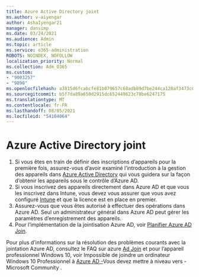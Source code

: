 ```yaml
---
title: Azure Active Directory joint
ms.author: v-aiyengar
author: AshaIyengar21
manager: dansimp
ms.date: 03/24/2021
ms.audience: Admin
ms.topic: article
ms.service: o365-administration
ROBOTS: NOINDEX, NOFOLLOW
localization_priority: Normal
ms.collection: Adm_O365
ms.custom:
- "9003257"
- "9890"
ms.openlocfilehash: a3815d6fcabcfe81b079657c68adb89d7be244ca128af3473c6b22c1a4f7c833
ms.sourcegitcommit: b5f7da89a650d2915dc652449623c78be6247175
ms.translationtype: MT
ms.contentlocale: fr-FR
ms.lasthandoff: 08/05/2021
ms.locfileid: "54104064"
---
```

# <a name="azure-active-directory-join"></a>Azure Active Directory joint

1. Si vous êtes en train de définir des inscriptions d’appareils pour la première fois, assurez-vous d’avoir examiné l’introduction à la gestion des appareils dans [Azure Active Directory](/azure/active-directory/devices/overview) qui vous guidera sur la façon d’obtenir les appareils sous le contrôle d’Azure AD. 
1. Si vous inscrivez des appareils directement dans Azure AD et que vous les inscrivez dans Intune, vous [](/mem/intune/fundamentals/licenses-assign) devez vous assurer que vous avez configuré [Intune](/mem/intune/enrollment/device-enrollment) et que la licence est en place en premier.
1. Assurez-vous que vous êtes autorisé à effectuer des opérations dans Azure AD. Seul un administrateur général dans Azure AD peut gérer les paramètres d’enregistrement des appareils.
1. Pour l’implémentation de la jointisation Azure AD, voir [Planifier Azure AD Join](/azure/active-directory/devices/azureadjoin-plan).

Pour plus d’informations sur la résolution des problèmes courants avec la jointation Azure AD, consultez le FAQ sur azure [Ad Join](/azure/active-directory/devices/faq) et pour l’appareil professionnel Windows 10, voir Impossible de joindre un ordinateur Windows 10 Professionnel à [Azure AD -](https://answers.microsoft.com/en-us/msoffice/forum/msoffice_install-mso_win10-mso_365hp/unable-to-join-windows-10-pro-machine-to-azure-ad/abb1ca7d-b317-45ec-a628-e1c10eae2900)Vous devez mettre à niveau vers - Microsoft Community .
